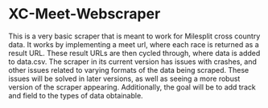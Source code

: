 # XC-Meet-Webscraper

This is a very basic scraper that is meant to work for Milesplit cross country data. It works by implementing a meet url, where each race is returned as a result URL. 
These result URLs are then cycled through,  where data is added to data.csv. 
The scraper in its current version has issues with crashes, and other issues related to varying formats of the data being scraped. 
These issues will be solved in later versions, as well as seeing a more robust version of the scraper appearing. 
Additionally, the goal will be to add track and field to the types of data obtainable. 
